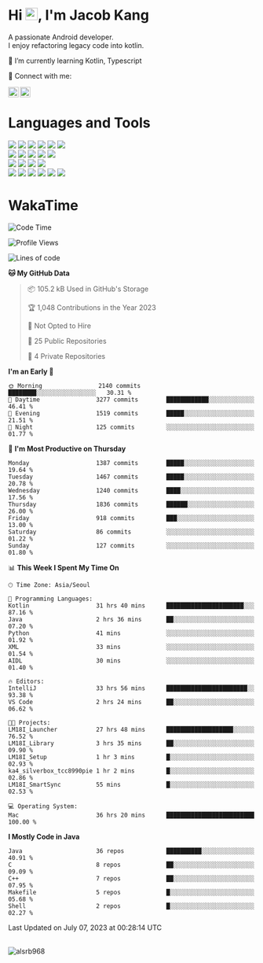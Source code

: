 # Hi <img src="https://media.giphy.com/media/hvRJCLFzcasrR4ia7z/giphy.gif" width="25px">, I'm Jacob Kang
A passionate Android developer.
</br>
I enjoy refactoring legacy code into kotlin.

🌱 I’m currently learning Kotlin, Typescript

🤝 Connect with me:

<a href="https://www.linkedin.com/in/minkyu-kang-b7477b1b2/"><img align="left" src="https://raw.githubusercontent.com/yushi1007/yushi1007/main/images/linkedin.svg" alt="Minkyu Kang | LinkedIn" width="21px"/></a>
<a href="https://www.instagram.com/_jacob_kang/"><img align="left" src="https://raw.githubusercontent.com/yushi1007/yushi1007/main/images/instagram.svg" alt="Jacob Kang | Instagram" width="21px"/></a>

</br>

# Languages and Tools

<div align="left">
<img src="https://img.shields.io/badge/java-007396?logo=java&logoColor=white"/>
<img src="https://img.shields.io/badge/kotlin-7F52FF?logo=kotlin&logoColor=white"/>
<img src="https://img.shields.io/badge/python-3776AB?logo=python&logoColor=white"/>
<img src="https://img.shields.io/badge/bash shell-4EAA25?logo=gnubash&logoColor=white"/>
<img src="https://img.shields.io/badge/c-A8B9CC?logo=c&logoColor=white"/>
<img src="https://img.shields.io/badge/c++-00599C?logo=c%2b%2b&logoColor=white"/>
</div>
<div align="left">
<img src="https://img.shields.io/badge/git-F05032?logo=git&logoColor=white"/>
<img src="https://img.shields.io/badge/github-181717?logo=github&logoColor=white"/>
<img src="https://img.shields.io/badge/mysql-4479A1?logo=mysql&logoColor=white"/>
<img src="https://img.shields.io/badge/sqlite-003B57?logo=sqlite&logoColor=white"/>
<img src="https://img.shields.io/badge/amazon AWS-232F3E?logo=amazonaws&logoColor=white"/>
</div>
<div align="left">
<img src="https://img.shields.io/badge/android-3DDC84?logo=android&logoColor=white"/>
<img src="https://img.shields.io/badge/linux-FCC624?logo=linux&logoColor=white"/>
<img src="https://img.shields.io/badge/flask-000000?logo=flask&logoColor=white"/>
<img src="https://img.shields.io/badge/arduino-00979D?logo=arduino&logoColor=white"/>
</div>
<div align="left">
<img src="https://img.shields.io/badge/slack-4A154B?logo=slack&logoColor=white"/>
<img src="https://img.shields.io/badge/notion-000000?logo=notion&logoColor=white"/>
<img src="https://img.shields.io/badge/jira-0052CC?logo=jira&logoColor=white"/>
<img src="https://img.shields.io/badge/postman-FF6C37?logo=postman&logoColor=white"/>
<img src="https://img.shields.io/badge/intellij-000000?logo=intellijidea&logoColor=white"/>
<img src="https://img.shields.io/badge/pycharm-000000?logo=pycharm&logoColor=white"/>
</div>

# WakaTime

<!--START_SECTION:waka-->
![Code Time](http://img.shields.io/badge/Code%20Time-2%2C714%20hrs%2029%20mins-blue)

![Profile Views](http://img.shields.io/badge/Profile%20Views-0-blue)

![Lines of code](https://img.shields.io/badge/From%20Hello%20World%20I%27ve%20Written-4.7%20million%20lines%20of%20code-blue)

**🐱 My GitHub Data** 

> 📦 105.2 kB Used in GitHub's Storage 
 > 
> 🏆 1,048 Contributions in the Year 2023
 > 
> 🚫 Not Opted to Hire
 > 
> 📜 25 Public Repositories 
 > 
> 🔑 4 Private Repositories 
 > 
**I'm an Early 🐤** 

```text
🌞 Morning                2140 commits        ████████░░░░░░░░░░░░░░░░░   30.31 % 
🌆 Daytime                3277 commits        ████████████░░░░░░░░░░░░░   46.41 % 
🌃 Evening                1519 commits        █████░░░░░░░░░░░░░░░░░░░░   21.51 % 
🌙 Night                  125 commits         ░░░░░░░░░░░░░░░░░░░░░░░░░   01.77 % 
```
📅 **I'm Most Productive on Thursday** 

```text
Monday                   1387 commits        █████░░░░░░░░░░░░░░░░░░░░   19.64 % 
Tuesday                  1467 commits        █████░░░░░░░░░░░░░░░░░░░░   20.78 % 
Wednesday                1240 commits        ████░░░░░░░░░░░░░░░░░░░░░   17.56 % 
Thursday                 1836 commits        ██████░░░░░░░░░░░░░░░░░░░   26.00 % 
Friday                   918 commits         ███░░░░░░░░░░░░░░░░░░░░░░   13.00 % 
Saturday                 86 commits          ░░░░░░░░░░░░░░░░░░░░░░░░░   01.22 % 
Sunday                   127 commits         ░░░░░░░░░░░░░░░░░░░░░░░░░   01.80 % 
```


📊 **This Week I Spent My Time On** 

```text
🕑︎ Time Zone: Asia/Seoul

💬 Programming Languages: 
Kotlin                   31 hrs 40 mins      ██████████████████████░░░   87.16 % 
Java                     2 hrs 36 mins       ██░░░░░░░░░░░░░░░░░░░░░░░   07.20 % 
Python                   41 mins             ░░░░░░░░░░░░░░░░░░░░░░░░░   01.92 % 
XML                      33 mins             ░░░░░░░░░░░░░░░░░░░░░░░░░   01.54 % 
AIDL                     30 mins             ░░░░░░░░░░░░░░░░░░░░░░░░░   01.40 % 

🔥 Editors: 
IntelliJ                 33 hrs 56 mins      ███████████████████████░░   93.38 % 
VS Code                  2 hrs 24 mins       ██░░░░░░░░░░░░░░░░░░░░░░░   06.62 % 

🐱‍💻 Projects: 
LM18I_Launcher           27 hrs 48 mins      ███████████████████░░░░░░   76.52 % 
LM18I_Library            3 hrs 35 mins       ██░░░░░░░░░░░░░░░░░░░░░░░   09.90 % 
LM18I_Setup              1 hr 3 mins         █░░░░░░░░░░░░░░░░░░░░░░░░   02.93 % 
ka4_silverbox_tcc8990pie 1 hr 2 mins         █░░░░░░░░░░░░░░░░░░░░░░░░   02.86 % 
LM18I_SmartSync          55 mins             █░░░░░░░░░░░░░░░░░░░░░░░░   02.53 % 

💻 Operating System: 
Mac                      36 hrs 20 mins      █████████████████████████   100.00 % 
```

**I Mostly Code in Java** 

```text
Java                     36 repos            ██████████░░░░░░░░░░░░░░░   40.91 % 
C                        8 repos             ██░░░░░░░░░░░░░░░░░░░░░░░   09.09 % 
C++                      7 repos             ██░░░░░░░░░░░░░░░░░░░░░░░   07.95 % 
Makefile                 5 repos             █░░░░░░░░░░░░░░░░░░░░░░░░   05.68 % 
Shell                    2 repos             █░░░░░░░░░░░░░░░░░░░░░░░░   02.27 % 
```




 Last Updated on July 07, 2023 at 00:28:14 UTC
<!--END_SECTION:waka-->

</br>

<div align="left">
<img align="left" src="https://github-readme-stats.vercel.app/api/top-langs?username=alsrb968&show_icons=true&locale=en&layout=compact&theme=dark" alt="alsrb968" />
</div>
